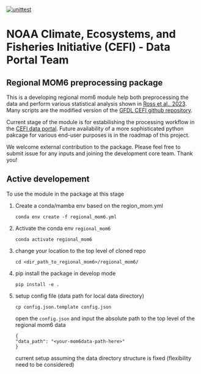 [![unittest](https://github.com/NOAA-PSL/regional_mom6/actions/workflows/gha_pytest_push.yml/badge.svg)](https://github.com/NOAA-PSL/regional_mom6/actions/workflows/gha_pytest_push.yml)

NOAA Climate, Ecosystems, and Fisheries Initiative (CEFI) - Data Portal Team
========

## Regional MOM6 preprocessing package
This is a developing regional mom6 module help both preprocessing the data and perform various statistical analysis shown in [Ross et al., 2023](https://gmd.copernicus.org/articles/16/6943/2023/).
Many scripts are the modified version of the [GFDL CEFI github repository](https://github.com/NOAA-GFDL/CEFI-regional-MOM6).

Current stage of the module is for estabilishing the processing workflow in the [CEFI data portal](https://psl.noaa.gov/cefi_portal/). 
Future availability of a more sophisticated python pakcage for various end-user purposes is in the roadmap of this project.
  
We welcome external contribution to the package. Please feel free to submit issue for any inputs and joining the development core team. Thank you! 

## Active developement
To use the module in the package at this stage
1. Create a conda/mamba env based on the region_mom.yml

   ```
   conda env create -f regional_mom6.yml
   ```
3. Activate the conda env `regional_mom6`

   ```
   conda activate regional_mom6
   ```
4. change your location to the top level of cloned repo

   ```
   cd <dir_path_to_regional_mom6>/regional_mom6/
   ```
5. pip install the package in develop mode

   ```
   pip install -e .
   ```
6. setup config file (data path for local data directory)

    ```
    cp config.json.template config.json
    ```
   
    open the `config.json` and input the absolute path to the top level of the regional mom6 data

    ```
    {
    "data_path": "<your-mom6data-path-here>"
    }
    ```

    current setup assuming the data directory structure is fixed (flexibility need to be considered)

